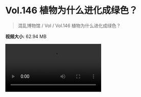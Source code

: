 # Vol.146 植物为什么进化成绿色？

> 混乱博物馆 / Vol / Vol.146 植物为什么进化成绿色？

**视频大小**: 62.94 MB

<div class="video"><video src="https://file.hsyhx.top/archive/混乱博物馆/Vol/146.mp4" controls preload>🤔 您的浏览器不支持 video 标签</video></div>